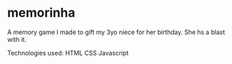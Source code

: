 # memorinha
A memory game I made to gift my 3yo niece for her birthday. She hs a blast with it.

Technologies used: 
HTML
CSS
Javascript
